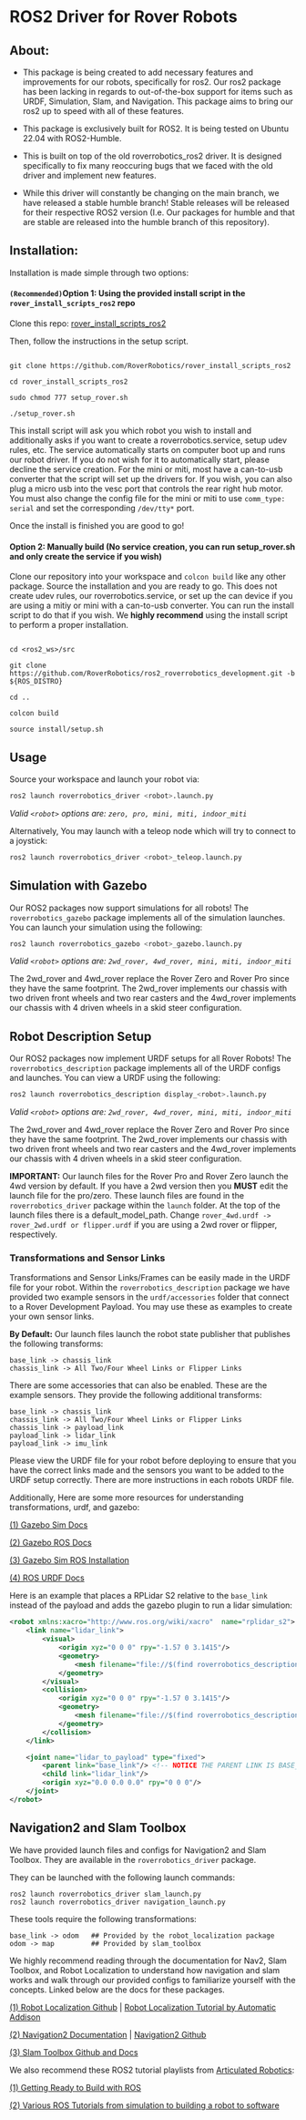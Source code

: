 
# ROS2 Driver for Rover Robots

  

## About:

  

- This package is being created to add necessary features and improvements for our robots, specifically for ros2. Our ros2 package has been lacking in regards to out-of-the-box support for items such as URDF, Simulation, Slam, and Navigation. This package aims to bring our ros2 up to speed with all of these features.

  

- This package is exclusively built for ROS2. It is being tested on Ubuntu 22.04 with ROS2-Humble.

  

- This is built on top of the old roverrobotics_ros2 driver. It is designed specifically to fix many reoccuring bugs that we faced with the old driver and implement new features.

  

- While this driver will constantly be changing on the main branch, we have released a stable humble branch! Stable releases will be released for their respective ROS2 version (I.e. Our packages for humble and that are stable are released into the humble branch of this repository).

  
  

## Installation:

Installation is made simple through two options:

  

#### ``(Recommended)``Option 1: Using the provided install script in the ``rover_install_scripts_ros2`` repo

  

Clone this repo: [rover_install_scripts_ros2](https://github.com/RoverRobotics/rover_install_scripts_ros2)

Then, follow the instructions in the setup script.

```

git clone https://github.com/RoverRobotics/rover_install_scripts_ros2

cd rover_install_scripts_ros2

sudo chmod 777 setup_rover.sh

./setup_rover.sh

```

  

This install script will ask you which robot you wish to install and additionally asks if you want to create a roverrobotics.service, setup udev rules, etc. The service automatically starts on computer boot up and runs our robot driver. If you do not wish for it to automatically start, please decline the service creation. For the mini or miti, most have a can-to-usb converter that the script will set up the drivers for. If you wish, you can also plug a micro usb into the vesc port that controls the rear right hub motor. You must also change the config file for the mini or miti to use ``comm_type: serial`` and set the corresponding ``/dev/tty*`` port.

  

Once the install is finished you are good to go!

  

#### Option 2: Manually build (No service creation, you can run setup_rover.sh and only create the service if you wish)

  

Clone our repository into your workspace and ``colcon build`` like any other package. Source the installation and you are ready to go. This does not create udev rules, our roverrobotics.service, or set up the can device if you are using a mitiy or mini with a can-to-usb converter. You can run the install script to do that if you wish. We **highly recommend** using the install script to perform a proper installation.

  

```

cd <ros2_ws>/src

git clone https://github.com/RoverRobotics/ros2_roverrobotics_development.git -b ${ROS_DISTRO}

cd ..

colcon build

source install/setup.sh

```

## Usage

Source your workspace and launch your robot via:

```bash
ros2 launch roverrobotics_driver <robot>.launch.py
```
*Valid ``<robot>`` options are: ``zero, pro, mini, miti, indoor_miti``*

Alternatively,
You may launch with a teleop node which will try to connect to a joystick:
```bash
ros2 launch roverrobotics_driver <robot>_teleop.launch.py
```

## Simulation with Gazebo
Our ROS2 packages now support simulations for all robots! The ``roverrobotics_gazebo`` package implements all of the simulation launches. You can launch your simulation using the following:
```bash
ros2 launch roverrobotics_gazebo <robot>_gazebo.launch.py
```
*Valid ``<robot>`` options are: ``2wd_rover, 4wd_rover, mini, miti, indoor_miti``*

The 2wd_rover and 4wd_rover replace the Rover Zero and Rover Pro since they have the same footprint. The 2wd_rover implements our chassis with two driven front wheels and two rear casters and the 4wd_rover implements our chassis with 4 driven wheels in a skid steer configuration.

## Robot Description Setup
Our ROS2 packages now implement URDF setups for all Rover Robots! The ``roverrobotics_description`` package implements all of the URDF configs and launches. You can view a URDF using the following:
```bash
ros2 launch roverrobotics_description display_<robot>.launch.py
```
*Valid ``<robot>`` options are: ``2wd_rover, 4wd_rover, mini, miti, indoor_miti``*

The 2wd_rover and 4wd_rover replace the Rover Zero and Rover Pro since they have the same footprint. The 2wd_rover implements our chassis with two driven front wheels and two rear casters and the 4wd_rover implements our chassis with 4 driven wheels in a skid steer configuration.

**IMPORTANT:** Our launch files for the Rover Pro and Rover Zero launch the 4wd version by default. If you have a 2wd version then you **MUST** edit the launch file for the pro/zero. These launch files are found in the ``roverrobotics_driver`` package within the ``launch`` folder. At the top of the launch files there is a default_model_path. Change ``rover_4wd.urdf -> rover_2wd.urdf or flipper.urdf`` if you are using a 2wd rover or flipper, respectively.

### Transformations and Sensor Links
Transformations and Sensor Links/Frames can be easily made in the URDF file for your robot. Within the ``roverrobotics_description``  package we have provided two example sensors in the ``urdf/accessories`` folder that connect to a Rover Development Payload. You may use these as examples to create your own sensor links.

**By Default:**
Our launch files launch the robot state publisher that publishes the following transforms:
```
base_link -> chassis_link
chassis_link -> All Two/Four Wheel Links or Flipper Links
```
There are some accessories that can also be enabled. These are the example sensors. They provide the following additional transforms:
```
base_link -> chassis_link
chassis_link -> All Two/Four Wheel Links or Flipper Links
chassis_link -> payload_link
payload_link -> lidar_link
payload_link -> imu_link
```
Please view the URDF file for your robot before deploying to ensure that you have the correct links made and the sensors you want to be added to the URDF setup correctly. There are more instructions in each robots URDF file.

Additionally,
Here are some more resources for understanding transformations, urdf, and gazebo:

[(1) Gazebo Sim Docs](https://gazebosim.org/docs)

[(2) Gazebo ROS Docs](https://docs.ros.org/en/humble/Tutorials/Advanced/Simulators/Gazebo/Gazebo.html)

[(3) Gazebo Sim ROS Installation](https://gazebosim.org/docs/garden/ros_installation)

[(4) ROS URDF Docs](https://docs.ros.org/en/humble/Tutorials/Intermediate/URDF/URDF-Main.html)

Here is an example that places a RPLidar S2 relative to the ``base_link`` instead of the payload and adds the gazebo plugin to run a lidar simulation:

```xml
<robot xmlns:xacro="http://www.ros.org/wiki/xacro"  name="rplidar_s2">
	<link name="lidar_link">
		<visual>
			<origin xyz="0 0 0" rpy="-1.57 0 3.1415"/>
			<geometry>
				<mesh filename="file://$(find roverrobotics_description)/meshes/rplidar_s2.dae"/>
			</geometry>
		</visual>
		<collision>
			<origin xyz="0 0 0" rpy="-1.57 0 3.1415"/>
			<geometry>
				<mesh filename="file://$(find roverrobotics_description)/meshes/rplidar_s2.dae"/>
			</geometry>
		</collision>
	</link>

	<joint name="lidar_to_payload" type="fixed">
		<parent link="base_link"/> <!-- NOTICE THE PARENT LINK IS BASE_LINK -->
		<child link="lidar_link"/>
		<origin xyz="0.0 0.0 0.0" rpy="0 0 0"/>
	</joint>
</robot>
```

## Navigation2 and Slam Toolbox
We have provided launch files and configs for Navigation2 and Slam Toolbox. They are available in the ``roverrobotics_driver`` package.

They can be launched with the following launch commands:
```
ros2 launch roverrobotics_driver slam_launch.py
ros2 launch roverrobotics_driver navigation_launch.py
```
These tools require the following transformations:
```
base_link -> odom   ## Provided by the robot_localization package
odom -> map         ## Provided by slam_toolbox
```

We highly recommend reading through the documentation for Nav2, Slam Toolbox, and Robot Localization to understand how navigation and slam works and walk through our provided configs to familiarize yourself with the concepts. Linked below are the docs for these packages.

[(1) Robot Localization Github](https://github.com/cra-ros-pkg/robot_localization) | 
[Robot Localization Tutorial by Automatic Addison](https://automaticaddison.com/sensor-fusion-using-the-robot-localization-package-ros-2/)

[(2) Navigation2 Documentation](https://navigation.ros.org/) | 
[Navigation2 Github](https://github.com/ros-planning/navigation2)

[(3) Slam Toolbox Github and Docs](https://github.com/SteveMacenski/slam_toolbox)

We also recommend these ROS2 tutorial playlists from [Articulated Robotics](https://www.youtube.com/@ArticulatedRobotics/featured):

[(1) Getting Ready to Build with ROS](https://www.youtube.com/playlist?list=PLunhqkrRNRhYYCaSTVP-qJnyUPkTxJnBt)

[(2) Various ROS Tutorials from simulation to building a robot to software](https://www.youtube.com/playlist?list=PLunhqkrRNRhYAffV8JDiFOatQXuU-NnxT)

